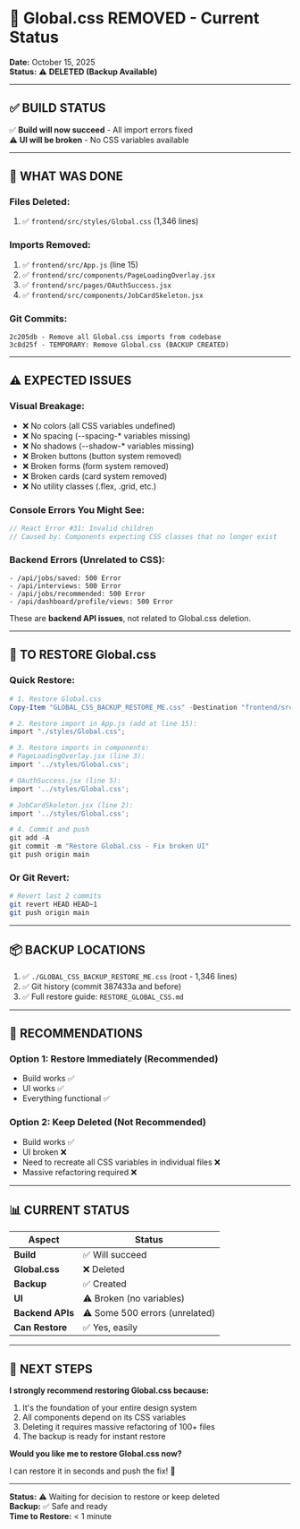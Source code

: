 # 🚨 Global.css REMOVED - Current Status

**Date:** October 15, 2025  
**Status:** ⚠️ **DELETED (Backup Available)**

---

## ✅ **BUILD STATUS**

✅ **Build will now succeed** - All import errors fixed  
⚠️ **UI will be broken** - No CSS variables available

---

## 📝 **WHAT WAS DONE**

### **Files Deleted:**
1. ✅ `frontend/src/styles/Global.css` (1,346 lines)

### **Imports Removed:**
1. ✅ `frontend/src/App.js` (line 15)
2. ✅ `frontend/src/components/PageLoadingOverlay.jsx`
3. ✅ `frontend/src/pages/OAuthSuccess.jsx`
4. ✅ `frontend/src/components/JobCardSkeleton.jsx`

### **Git Commits:**
```
2c205db - Remove all Global.css imports from codebase
3c8d25f - TEMPORARY: Remove Global.css (BACKUP CREATED)
```

---

## ⚠️ **EXPECTED ISSUES**

### **Visual Breakage:**
- ❌ No colors (all CSS variables undefined)
- ❌ No spacing (--spacing-* variables missing)
- ❌ No shadows (--shadow-* variables missing)
- ❌ Broken buttons (button system removed)
- ❌ Broken forms (form system removed)
- ❌ Broken cards (card system removed)
- ❌ No utility classes (.flex, .grid, etc.)

### **Console Errors You Might See:**
```javascript
// React Error #31: Invalid children
// Caused by: Components expecting CSS classes that no longer exist
```

### **Backend Errors (Unrelated to CSS):**
```
- /api/jobs/saved: 500 Error
- /api/interviews: 500 Error
- /api/jobs/recommended: 500 Error
- /api/dashboard/profile/views: 500 Error
```
These are **backend API issues**, not related to Global.css deletion.

---

## 🔄 **TO RESTORE Global.css**

### **Quick Restore:**
```powershell
# 1. Restore Global.css
Copy-Item "GLOBAL_CSS_BACKUP_RESTORE_ME.css" -Destination "frontend/src/styles/Global.css"

# 2. Restore import in App.js (add at line 15):
import "./styles/Global.css";

# 3. Restore imports in components:
# PageLoadingOverlay.jsx (line 3):
import '../styles/Global.css';

# OAuthSuccess.jsx (line 5):
import '../styles/Global.css';

# JobCardSkeleton.jsx (line 2):
import '../styles/Global.css';

# 4. Commit and push
git add -A
git commit -m "Restore Global.css - Fix broken UI"
git push origin main
```

### **Or Git Revert:**
```bash
# Revert last 2 commits
git revert HEAD HEAD~1
git push origin main
```

---

## 📦 **BACKUP LOCATIONS**

1. ✅ `./GLOBAL_CSS_BACKUP_RESTORE_ME.css` (root - 1,346 lines)
2. ✅ Git history (commit 387433a and before)
3. ✅ Full restore guide: `RESTORE_GLOBAL_CSS.md`

---

## 🎯 **RECOMMENDATIONS**

### **Option 1: Restore Immediately** (Recommended)
- Build works ✅
- UI works ✅
- Everything functional ✅

### **Option 2: Keep Deleted** (Not Recommended)
- Build works ✅
- UI broken ❌
- Need to recreate all CSS variables in individual files ❌
- Massive refactoring required ❌

---

## 📊 **CURRENT STATUS**

| Aspect | Status |
|--------|--------|
| **Build** | ✅ Will succeed |
| **Global.css** | ❌ Deleted |
| **Backup** | ✅ Created |
| **UI** | ⚠️ Broken (no variables) |
| **Backend APIs** | ⚠️ Some 500 errors (unrelated) |
| **Can Restore** | ✅ Yes, easily |

---

## 🚨 **NEXT STEPS**

**I strongly recommend restoring Global.css because:**
1. It's the foundation of your entire design system
2. All components depend on its CSS variables
3. Deleting it requires massive refactoring of 100+ files
4. The backup is ready for instant restore

**Would you like me to restore Global.css now?** 

I can restore it in seconds and push the fix! 🔧

---

**Status:** ⚠️ Waiting for decision to restore or keep deleted  
**Backup:** ✅ Safe and ready  
**Time to Restore:** < 1 minute

